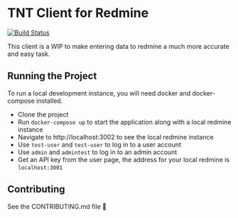 # TNT Client for Redmine

[![Build Status](http://pipeline.redmine-bad.site/api/badges/rp4rk/tnt/status.svg)](http://pipeline.redmine-bad.site/rp4rk/tnt)

This client is a WIP to make entering data to redmine a much more accurate and easy task.

## Running the Project

To run a local development instance, you will need docker and docker-compose installed.

- Clone the project
- Run `docker-compose up` to start the application along with a local redmine instance
- Navigate to http://localhost:3002 to see the local redmine instance
- Use `test-user` and `test-user` to log in to a user account
- Use `admin` and `admintest` to log in to an admin account
- Get an API key from the user page, the address for your local redmine is `localhost:3001`

## Contributing

See the CONTRIBUTING.md file 👀

